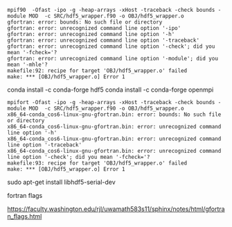 ```
mpif90  -Ofast -ipo -g -heap-arrays -xHost -traceback -check bounds -module MOD  -c SRC/hdf5_wrapper.f90 -o OBJ/hdf5_wrapper.o 
gfortran: error: bounds: No such file or directory
gfortran: error: unrecognized command line option '-ipo'
gfortran: error: unrecognized command line option '-h'
gfortran: error: unrecognized command line option '-traceback'
gfortran: error: unrecognized command line option '-check'; did you mean '-fcheck='?
gfortran: error: unrecognized command line option '-module'; did you mean '-mhle'?
makefile:92: recipe for target 'OBJ/hdf5_wrapper.o' failed
make: *** [OBJ/hdf5_wrapper.o] Error 1
```


conda install -c conda-forge hdf5
conda install -c conda-forge openmpi

```
mpifort -Ofast -ipo -g -heap-arrays -xHost -traceback -check bounds -module MOD  -c SRC/hdf5_wrapper.f90 -o OBJ/hdf5_wrapper.o 
x86_64-conda_cos6-linux-gnu-gfortran.bin: error: bounds: No such file or directory
x86_64-conda_cos6-linux-gnu-gfortran.bin: error: unrecognized command line option '-h'
x86_64-conda_cos6-linux-gnu-gfortran.bin: error: unrecognized command line option '-traceback'
x86_64-conda_cos6-linux-gnu-gfortran.bin: error: unrecognized command line option '-check'; did you mean '-fcheck='?
makefile:93: recipe for target 'OBJ/hdf5_wrapper.o' failed
make: *** [OBJ/hdf5_wrapper.o] Error 1
```

sudo apt-get install libhdf5-serial-dev


fortran flags

https://faculty.washington.edu/rjl/uwamath583s11/sphinx/notes/html/gfortran_flags.html